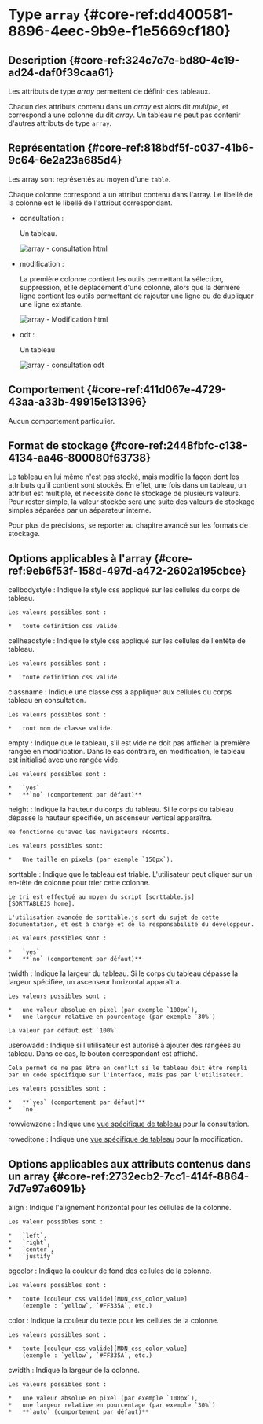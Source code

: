 # Type `array` {#core-ref:dd400581-8896-4eec-9b9e-f1e5669cf180}

## Description {#core-ref:324c7c7e-bd80-4c19-ad24-daf0f39caa61}

Les attributs de type *array* permettent de définir des tableaux.

Chacun des attributs contenu dans un *array* est alors dit *multiple*, et correspond à une colonne du dit *array*. Un tableau ne peut pas contenir d'autres attributs de type `array`.

## Représentation {#core-ref:818bdf5f-c037-41b6-9c64-6e2a23a685d4}

Les array sont représentés au moyen d'une `table`.

Chaque colonne correspond à un attribut contenu dans l'array.
Le libellé de la colonne est le libellé de l'attribut correspondant.

*   consultation :
    
    Un tableau.
    
    ![ array - consultation html ](famille/attributs/array-consultation.png "array - Consultation html")

*   modification :
    
    La première colonne contient les outils permettant la sélection, suppression, et le déplacement d'une colonne,
    alors que la dernière ligne contient les outils permettant de rajouter une ligne ou de dupliquer une ligne existante.
    
    ![ array - Modification html ](famille/attributs/array-modification.png "array - Modification html")

*   odt :
    
    Un tableau
    
    ![ array - consultation odt ](famille/attributs/array-odt.png "array - Consultation odt")

## Comportement {#core-ref:411d067e-4729-43aa-a33b-49915e131396}

Aucun comportement particulier.

## Format de stockage {#core-ref:2448fbfc-c138-4134-aa46-800080f63738}

Le tableau en lui même n'est pas stocké, mais modifie la façon dont les attributs qu'il contient sont stockés.
En effet, une fois dans un tableau, un attribut est multiple, et nécessite donc le stockage de plusieurs valeurs.
Pour rester simple, la valeur stockée sera une suite des valeurs de stockage simples séparées par un séparateur interne.

Pour plus de précisions, se reporter au chapitre avancé sur les formats de stockage.

## Options applicables à l'array {#core-ref:9eb6f53f-158d-497d-a472-2602a195cbce}

cellbodystyle
:   Indique le style css appliqué sur les cellules du corps de tableau.
    
    Les valeurs possibles sont :
    
    *   toute définition css valide.

cellheadstyle
:   Indique le style css appliqué sur les cellules de l'entête de tableau.
    
    Les valeurs possibles sont :
    
    *   toute définition css valide.

classname
:   Indique une classe css à appliquer aux cellules du corps tableau en consultation.
    
    Les valeurs possibles sont :
    
    *   tout nom de classe valide.

empty
:   Indique que le tableau, s'il est vide ne doit pas afficher la première rangée en modification.
    Dans le cas contraire, en modification, le tableau est initialisé avec une rangée vide.
    
    Les valeurs possibles sont :
    
    *   `yes`
    *   **`no` (comportement par défaut)**

height
:   Indique la hauteur du corps du tableau.
    Si le corps du tableau dépasse la hauteur spécifiée, un ascenseur vertical apparaîtra.
    
    Ne fonctionne qu'avec les navigateurs récents.
    
    Les valeurs possibles sont:
    
    *   Une taille en pixels (par exemple `150px`).

sorttable
:   Indique que le tableau est triable.
    L'utilisateur peut cliquer sur un en-tête de colonne pour trier cette colonne.
    
    Le tri est effectué au moyen du script [sorttable.js][SORTTABLEJS_home].
    
    L'utilisation avancée de sorttable.js sort du sujet de cette documentation, et est à charge et de la responsabilité du développeur.
    
    Les valeurs possibles sont :
    
    *   `yes`
    *   **`no` (comportement par défaut)**

twidth
:   Indique la largeur du tableau.
    Si le corps du tableau dépasse la largeur spécifiée, un ascenseur horizontal apparaîtra.
    
    Les valeurs possibles sont :
    
    *   une valeur absolue en pixel (par exemple `100px`),
    *   une largeur relative en pourcentage (par exemple `30%`)
    
    La valeur par défaut est `100%`.

userowadd
:   Indique si l'utilisateur est autorisé à ajouter des rangées au tableau.
    Dans ce cas, le bouton correspondant est affiché.
    
    Cela permet de ne pas être en conflit si le tableau doit être rempli par un code spécifique sur l'interface, mais pas par l'utilisateur.
    
    Les valeurs possibles sont :
    
    *   **`yes` (comportement par défaut)**
    *   `no`

rowviewzone
:   Indique une [vue spécifique de tableau][viewrow] pour la consultation.

roweditone
:   Indique une [vue spécifique de tableau][editrow] pour la modification.

## Options applicables aux attributs contenus dans un array {#core-ref:2732ecb2-7cc1-414f-8864-7d7e97a6091b}

align
:   Indique l'alignement horizontal pour les cellules de la colonne.
    
    Les valeur possibles sont :
    
    *   `left`,
    *   `right`,
    *   `center`,
    *   `justify`

bgcolor
:   Indique la couleur de fond des cellules de la colonne.
    
    Les valeurs possibles sont :
    
    *   toute [couleur css valide][MDN_css_color_value]
        (exemple : `yellow`, `#FF335A`, etc.)

color
:   Indique la couleur du texte pour les cellules de la colonne.
    
    Les valeurs possibles sont :
    
    *   toute [couleur css valide][MDN_css_color_value]
        (exemple : `yellow`, `#FF335A`, etc.)

cwidth
:   Indique la largeur de la colonne.
    
    Les valeurs possibles sont :
    
    *   une valeur absolue en pixel (par exemple `100px`),
    *   une largeur relative en pourcentage (par exemple `30%`)
    *   **`auto` (comportement par défaut)**

#
<!-- links -->
[MDN_css_color_value]: https://developer.mozilla.org/en-US/docs/CSS/color_value "description du type css color sur MDN"
[MDN_css_length_value]: https://developer.mozilla.org/en-US/docs/CSS/length "description du type css length sur MDN"
[PHP_money_format]: http://php.net/manual/fr/function.money-format.php "documentation de money_format sur php.net"
[PHP_is_numeric]: php.net/manual/function.is-numeric.php "documentation sur php.net"
[CKEDITOR_home]: http://ckeditor.com/ "Site officiel de CKEditor"
[CKEDITOR_option]: http://docs.cksource.com/ckeditor_api/symbols/CKEDITOR.config.html "options de CKEDITOR"
[SORTTABLEJS_home]: http://www.kryogenix.org/code/browser/sorttable/ "site officiel de sorttable.js"
[JSCOLOR_home]: http://jscolor.com/ "site officiel de JSColor"
[JSCALENDAR_HOME]: http://www.dynarch.com/projects/calendar/old/ "site officiel de JSCalendar"
[odt_restrictions]: #core-ref:3742b35d-ddc0-440e-a0aa-08ea2faf0e46
[viewrow]:  #core-ref:d237e0d4-ca4e-4b9e-8249-45aef7d2ef0f
[editrow]:  #core-ref:c0ed29f6-02e5-4ff2-8943-511a7d00c106